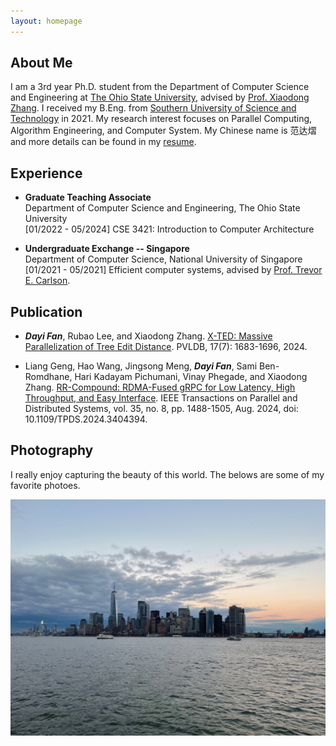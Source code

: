 ```yaml
---
layout: homepage
---
```


<!-- 
TODO:
  1. Add a navbar
  2. Add blogs
  3. Link blags
 -->

## About Me

I am a 3rd year Ph.D. student from the Department of Computer Science and Engineering at [The Ohio State University](https://www.osu.edu), advised by [Prof. Xiaodong Zhang](https://cse.osu.edu/people/zhang.574). I received my B.Eng. from [Southern University of Science and Technology](http://www.sustech.edu.cn/en) in 2021. My research interest focuses on Parallel Computing, Algorithm Engineering, and Computer System. My Chinese name is 范达熠 and more details can be found in my [resume](Dayi_Fan_Resume.pdf).

## Experience

- **Graduate Teaching Associate**
  <br>
  Department of Computer Science and Engineering, The Ohio State University
  <br>
  [01/2022 - 05/2024] CSE 3421: Introduction to Computer Architecture



- **Undergraduate Exchange -- Singapore**
  <br>
  Department of Computer Science, National University of Singapore
  <br>
  [01/2021 - 05/2021] Efficient computer systems, advised by [Prof. Trevor E. Carlson](https://www.comp.nus.edu.sg/~tcarlson/).


<!--
- **Undergraduate Research Assistant -- Hong Kong**
  <br>
  Department of Computer Science, The University of Hong Kong
  <br>
  [07/2019 - 08/2019] Image recognition for auto-driving, advised by Prof. Jia Pan.
-->
  

## Publication
- **_Dayi Fan_**, Rubao Lee, and Xiaodong Zhang. [X-TED: Massive Parallelization of Tree Edit Distance](https://www.vldb.org/pvldb/vol17/p1683-fan.pdf). PVLDB, 17(7): 1683-1696, 2024.


- Liang Geng, Hao Wang, Jingsong Meng, **_Dayi Fan_**, Sami Ben-Romdhane, Hari Kadayam Pichumani, Vinay Phegade, and Xiaodong Zhang. [RR-Compound: RDMA-Fused gRPC for Low Latency, High Throughput, and Easy Interface](https://ieeexplore.ieee.org/abstract/document/10538182). IEEE Transactions on Parallel and Distributed Systems, vol. 35, no. 8, pp. 1488-1505, Aug. 2024, doi: 10.1109/TPDS.2024.3404394.

## Photography

I really enjoy capturing the beauty of this world. The belows are some of my favorite photoes.

![CFMO 2018 Concert](/assets/img/NY.JPG)


<!-- <div class='globeContainer'>
  <script type="text/javascript" id="clstr_globe" src="//clustrmaps.com/globe.js?d=3xW1OFo-Ovl9vGJVBazgnc3fWzVdl0jqLTIW8_X9Zzc"></script>
</div> -->

